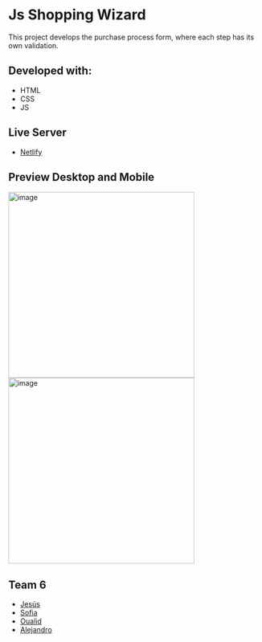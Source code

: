 # Js Shopping Wizard
This project develops the purchase process form, where each step has its own validation.

## Developed with:

- HTML
- CSS
- JS

## Live Server

- [Netlify](https://dapper-taffy-e52f5a.netlify.app/)

## Preview Desktop and Mobile

<img height="370" alt="image" src="https://user-images.githubusercontent.com/43146182/163981620-feb3c458-f2b4-459d-be8b-eadefe8ca2d5.png">    <img height="370" alt="image" src="https://user-images.githubusercontent.com/43146182/163981635-525d8b90-821d-4673-8daf-cab4246df71e.png">


## Team 6

- [Jesús](https://github.com/Jesusjha)
- [Sofia](https://github.com/Sofianct)
- [Oualid](https://github.com/Oualidromli)
- [Alejandro](https://github.com/alejandroaperez1994g)
